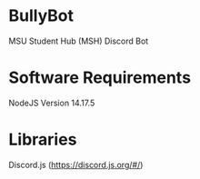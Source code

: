 # BullyBot
MSU Student Hub (MSH) Discord Bot

# Software Requirements
NodeJS Version 14.17.5

# Libraries
Discord.js (https://discord.js.org/#/)
